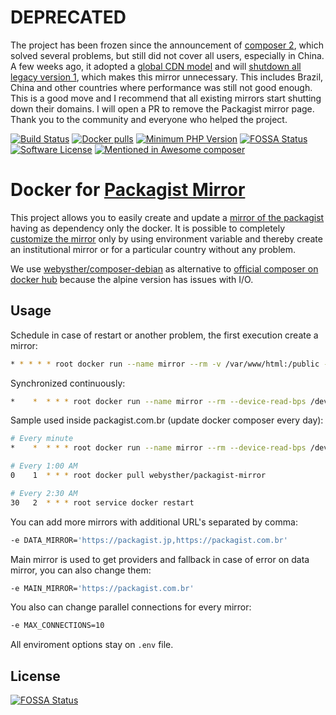 # DEPRECATED

The project has been frozen since the announcement of [composer 2](https://blog.packagist.com/composer-2-0-is-now-available/), which solved several problems, but still did not cover all users, especially in China. A few weeks ago, it adopted a [global CDN model](https://bunny.net/network/) and will [shutdown all legacy version 1](https://blog.packagist.com/shutting-down-packagist-org-support-for-composer-1-x/), which makes this mirror unnecessary. This includes Brazil, China and other countries where performance was still not good enough. This is a good move and I recommend that all existing mirrors start shutting down their domains. I will open a PR to remove the Packagist mirror page. Thank you to the community and everyone who helped the project.

[![Build Status](https://goo.gl/u9wbBD)](https://hub.docker.com/r/webysther/packagist-mirror/)
[![Docker pulls](https://goo.gl/Jb5Cq4)](https://hub.docker.com/r/webysther/packagist-mirror/)
[![Minimum PHP Version](https://img.shields.io/badge/php-%3E%3D%207.2-8892BF.svg?style=flat-square&maxAge=3600)](https://php.net/)
[![FOSSA Status](https://app.fossa.io/api/projects/git%2Bgithub.com%2FWebysther%2Fpackagist-mirror-docker.svg?type=shield)](https://app.fossa.io/projects/git%2Bgithub.com%2FWebysther%2Fpackagist-mirror-docker?ref=badge_shield)
[![Software License](https://goo.gl/FU2Kw1)](LICENSE)
[![Mentioned in Awesome composer](https://awesome.re/mentioned-badge.svg)](https://github.com/jakoch/awesome-composer#packagist-mirrors)

# Docker for [Packagist Mirror](https://github.com/Webysther/packagist-mirror)

This project allows you to easily create and update a [mirror of the packagist](https://github.com/Webysther/packagist-mirror) having as dependency only the docker.
It is possible to completely [customize the mirror](https://github.com/Webysther/packagist-mirror/blob/master/.env.example) only by using environment variable and thereby create an institutional mirror or for a particular country without any problem.

We use [webysther/composer-debian](https://hub.docker.com/r/webysther/composer-debian) as alternative to [official composer on docker hub](https://hub.docker.com/_/composer) because the alpine version has issues with I/O.

## Usage

Schedule in case of restart or another problem, the first execution create a mirror:

```bash
* * * * * root docker run --name mirror --rm -v /var/www/html:/public -e MAINTAINER_REPO='mymirror.com' webysther/packagist-mirror
```

Synchronized continuously:
```bash
*    *  * * * root docker run --name mirror --rm --device-read-bps /dev/xvda:600kb --device-write-bps /dev/xvda:600kb -e SLEEP=0 -v /var/www/html:/public webysther/packagist-mirror

```
Sample used inside packagist.com.br (update docker composer every day):
```bash
# Every minute
*    *  * * * root docker run --name mirror --rm --device-read-bps /dev/xvda:600kb --device-write-bps /dev/xvda:600kb -e SLEEP=0 -v /var/www/html:/public webysther/packagist-mirror

# Every 1:00 AM
0    1  * * * root docker pull webysther/packagist-mirror 

# Every 2:30 AM
30   2  * * * root service docker restart
```

You can add more mirrors with additional URL's separated by comma:

```bash
-e DATA_MIRROR='https://packagist.jp,https://packagist.com.br'
```

Main mirror is used to get providers and fallback in case of error on data mirror, you can also change them:

```bash
-e MAIN_MIRROR='https://packagist.com.br'
```

You also can change parallel connections for every mirror:

```bash
-e MAX_CONNECTIONS=10
```

All enviroment options stay on `.env` file.


## License
[![FOSSA Status](https://app.fossa.io/api/projects/git%2Bgithub.com%2FWebysther%2Fpackagist-mirror-docker.svg?type=large)](https://app.fossa.io/projects/git%2Bgithub.com%2FWebysther%2Fpackagist-mirror-docker?ref=badge_large)
